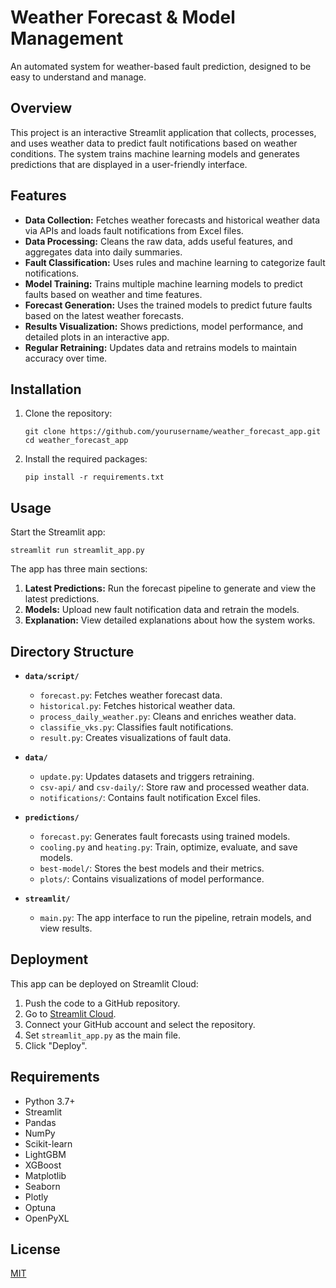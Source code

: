 # Weather Forecast & Model Management

An automated system for weather-based fault prediction, designed to be easy to understand and manage.

## Overview

This project is an interactive Streamlit application that collects, processes, and uses weather data to predict fault notifications based on weather conditions. The system trains machine learning models and generates predictions that are displayed in a user-friendly interface.

## Features

- **Data Collection:** Fetches weather forecasts and historical weather data via APIs and loads fault notifications from Excel files.
- **Data Processing:** Cleans the raw data, adds useful features, and aggregates data into daily summaries.
- **Fault Classification:** Uses rules and machine learning to categorize fault notifications.
- **Model Training:** Trains multiple machine learning models to predict faults based on weather and time features.
- **Forecast Generation:** Uses the trained models to predict future faults based on the latest weather forecasts.
- **Results Visualization:** Shows predictions, model performance, and detailed plots in an interactive app.
- **Regular Retraining:** Updates data and retrains models to maintain accuracy over time.

## Installation

1. Clone the repository:
   ```
   git clone https://github.com/yourusername/weather_forecast_app.git
   cd weather_forecast_app
   ```

2. Install the required packages:
   ```
   pip install -r requirements.txt
   ```

## Usage

Start the Streamlit app:
```
streamlit run streamlit_app.py
```

The app has three main sections:

1. **Latest Predictions:** Run the forecast pipeline to generate and view the latest predictions.
2. **Models:** Upload new fault notification data and retrain the models.
3. **Explanation:** View detailed explanations about how the system works.

## Directory Structure

- **`data/script/`**
  - `forecast.py`: Fetches weather forecast data.
  - `historical.py`: Fetches historical weather data.
  - `process_daily_weather.py`: Cleans and enriches weather data.
  - `classifie_vks.py`: Classifies fault notifications.
  - `result.py`: Creates visualizations of fault data.

- **`data/`**
  - `update.py`: Updates datasets and triggers retraining.
  - `csv-api/` and `csv-daily/`: Store raw and processed weather data.
  - `notifications/`: Contains fault notification Excel files.

- **`predictions/`**
  - `forecast.py`: Generates fault forecasts using trained models.
  - `cooling.py` and `heating.py`: Train, optimize, evaluate, and save models.
  - `best-model/`: Stores the best models and their metrics.
  - `plots/`: Contains visualizations of model performance.

- **`streamlit/`**
  - `main.py`: The app interface to run the pipeline, retrain models, and view results.

## Deployment

This app can be deployed on Streamlit Cloud:

1. Push the code to a GitHub repository.
2. Go to [Streamlit Cloud](https://streamlit.io/cloud).
3. Connect your GitHub account and select the repository.
4. Set `streamlit_app.py` as the main file.
5. Click "Deploy".

## Requirements

- Python 3.7+
- Streamlit
- Pandas
- NumPy
- Scikit-learn
- LightGBM
- XGBoost
- Matplotlib
- Seaborn
- Plotly
- Optuna
- OpenPyXL

## License

[MIT](LICENSE)
